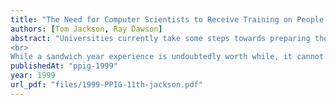 ```yaml
---
title: "The Need for Computer Scientists to Receive Training on People Skills"
authors: [Tom Jackson, Ray Dawson]
abstract: "Universities currently take some steps towards preparing their students for the real world, but fall short when it comes to people issues. Through the use of case studies, the paper shows that students may encounter problems with the people they meet. A general lack of competence on technical matters and an inability to seek help, accept advice or admit they are wrong may be found in the graduate’s new employers. This may be compounded by a work atmosphere of misunderstanding, lack of communication and mistrust.
<br>
While a sandwich year experience is undoubtedly worth while, it cannot be an excuse for the universities to omit any teaching of people skills. The paper identifies that there is clearly a need for universities to put a greater emphasis on people handling skills in computer science and other courses. Students need to learn firstly, how to recognise the types of people problem they encounter, secondly, how to assess the risks of their actions in dealing with these people problems, and thirdly, have strategies for handling the problems and risks they encounter."
publishedAt: "ppig-1999"
year: 1999
url_pdf: "files/1999-PPIG-11th-jackson.pdf"
---
```


